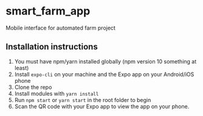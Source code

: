 # smart_farm_app
Mobile interface for automated farm project

## Installation instructions

1. You must have npm/yarn installed globally (npm version 10 something at least)
2. Install `expo-cli` on your machine and the Expo app on your Android/iOS phone
3. Clone the repo
4. Install modules with `yarn install`
5. Run `npm start` or `yarn start` in the root folder to begin
6. Scan the QR code with your Expo app to view the app on your phone.
